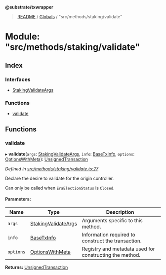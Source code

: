 **@substrate/txwrapper**

> [README](../README.md) / [Globals](../globals.md) / "src/methods/staking/validate"

# Module: "src/methods/staking/validate"

## Index

### Interfaces

* [StakingValidateArgs](../interfaces/_src_methods_staking_validate_.stakingvalidateargs.md)

### Functions

* [validate](_src_methods_staking_validate_.md#validate)

## Functions

### validate

▸ **validate**(`args`: [StakingValidateArgs](../interfaces/_src_methods_staking_validate_.stakingvalidateargs.md), `info`: [BaseTxInfo](../interfaces/_src_util_types_.basetxinfo.md), `options`: [OptionsWithMeta](../interfaces/_src_util_types_.optionswithmeta.md)): [UnsignedTransaction](../interfaces/_src_util_types_.unsignedtransaction.md)

*Defined in [src/methods/staking/validate.ts:27](https://github.com/paritytech/txwrapper/blob/ddb0953/src/methods/staking/validate.ts#L27)*

Declare the desire to validate for the origin controller.

Can only be called when `EraElectionStatus` is `Closed`.

#### Parameters:

Name | Type | Description |
------ | ------ | ------ |
`args` | [StakingValidateArgs](../interfaces/_src_methods_staking_validate_.stakingvalidateargs.md) | Arguments specific to this method. |
`info` | [BaseTxInfo](../interfaces/_src_util_types_.basetxinfo.md) | Information required to construct the transaction. |
`options` | [OptionsWithMeta](../interfaces/_src_util_types_.optionswithmeta.md) | Registry and metadata used for constructing the method.  |

**Returns:** [UnsignedTransaction](../interfaces/_src_util_types_.unsignedtransaction.md)
